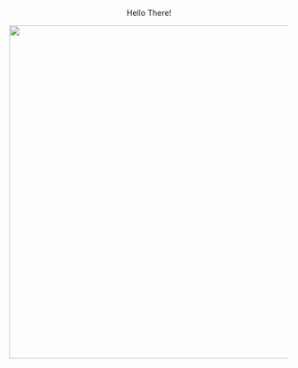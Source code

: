 <div align="center">
<p >Hello There! </p>
 <img width="600px" src="[[https://user-images.githubusercontent.com/116208494/228307770-ee387f70-45b1-4532-a2f3-4599c7a4b54e.jpg](https://www.pexels.com/de-de/video/mann-hande-tippen-sitzung-5377268/)](https://www.pexels.com/de-de/foto/neon-signage-2681319/)https://www.pexels.com/de-de/foto/neon-signage-2681319/.jpg" />

 </div>

